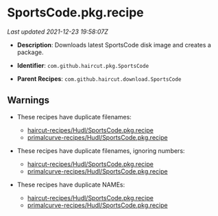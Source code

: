 # SportsCode.pkg.recipe

_Last updated 2021-12-23 19:58:07Z_

- **Description**: Downloads latest SportsCode disk image and creates a package.

- **Identifier**: `com.github.haircut.pkg.SportsCode`

- **Parent Recipes**: `com.github.haircut.download.SportsCode`

## Warnings

- These recipes have duplicate filenames:
    - [haircut-recipes/Hudl/SportsCode.pkg.recipe](/autopkg-dupe-tracker/haircut-recipes/Hudl/SportsCode.pkg.recipe)
    - [primalcurve-recipes/Hudl/SportsCode.pkg.recipe](/autopkg-dupe-tracker/primalcurve-recipes/Hudl/SportsCode.pkg.recipe)

- These recipes have duplicate filenames, ignoring numbers:
    - [haircut-recipes/Hudl/SportsCode.pkg.recipe](/autopkg-dupe-tracker/haircut-recipes/Hudl/SportsCode.pkg.recipe)
    - [primalcurve-recipes/Hudl/SportsCode.pkg.recipe](/autopkg-dupe-tracker/primalcurve-recipes/Hudl/SportsCode.pkg.recipe)

- These recipes have duplicate NAMEs:
    - [haircut-recipes/Hudl/SportsCode.pkg.recipe](/autopkg-dupe-tracker/haircut-recipes/Hudl/SportsCode.pkg.recipe)
    - [primalcurve-recipes/Hudl/SportsCode.pkg.recipe](/autopkg-dupe-tracker/primalcurve-recipes/Hudl/SportsCode.pkg.recipe)